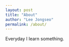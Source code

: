 ```yaml
---
layout: post
title: "About"
author: "Lee Jongseo"
permalink: /about/
---
```


<p style='text-align: center'>

Everyday I learn something.

</p>